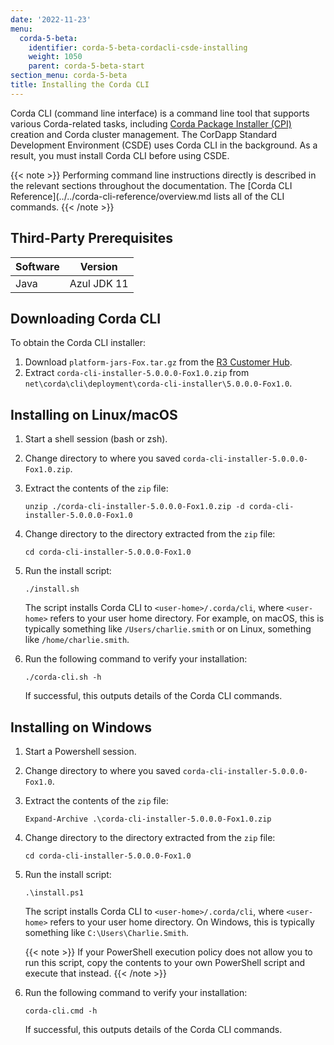 ```yaml
---
date: '2022-11-23'
menu:
  corda-5-beta:
    identifier: corda-5-beta-cordacli-csde-installing
    weight: 1050
    parent: corda-5-beta-start
section_menu: corda-5-beta
title: Installing the Corda CLI
---
```


Corda CLI (command line interface) is a command line tool that supports various Corda-related tasks, including [Corda Package Installer (CPI)](../../introduction/key-concepts.html#corda-package-installer-cpi) creation and Corda cluster management.
The CorDapp Standard Development Environment (CSDE) uses Corda CLI in the background. As a result, you must install Corda CLI before using CSDE.

{{< note >}}
Performing command line instructions directly is described in the relevant sections throughout the documentation. The [Corda CLI Reference](../../corda-cli-reference/overview.md lists all of the CLI commands.
{{< /note >}}

## Third-Party Prerequisites

Software | Version
---------|------------
Java     | Azul JDK 11

## Downloading Corda CLI

To obtain the Corda CLI installer:
1. Download `platform-jars-Fox.tar.gz` from the [R3 Customer Hub](https://r3.force.com/).
2. Extract `corda-cli-installer-5.0.0.0-Fox1.0.zip` from `net\corda\cli\deployment\corda-cli-installer\5.0.0.0-Fox1.0`.

## Installing on Linux/macOS

1. Start a shell session (bash or zsh).
2. Change directory to where you saved `corda-cli-installer-5.0.0.0-Fox1.0.zip`.
3. Extract the contents of the `zip` file:
   ```shell
   unzip ./corda-cli-installer-5.0.0.0-Fox1.0.zip -d corda-cli-installer-5.0.0.0-Fox1.0
   ```
4. Change directory to the directory extracted from the `zip` file:
   ```shell
   cd corda-cli-installer-5.0.0.0-Fox1.0
   ```
5. Run the install script:
   ```shell
   ./install.sh
   ```
   The script installs Corda CLI to `<user-home>/.corda/cli`, where `<user-home>` refers to your user home directory. For example, on macOS, this is typically something like `/Users/charlie.smith` or on Linux, something like `/home/charlie.smith`.

6. Run the following command to verify your installation:
   ```shell
   ./corda-cli.sh -h
   ```
   If successful, this outputs details of the Corda CLI commands.

## Installing on Windows

1. Start a Powershell session.
2. Change directory to where you saved `corda-cli-installer-5.0.0.0-Fox1.0`.
3. Extract the contents of the `zip` file:
   ```shell
   Expand-Archive .\corda-cli-installer-5.0.0.0-Fox1.0.zip
   ```
4. Change directory to the directory extracted from the `zip` file:
   ```shell
   cd corda-cli-installer-5.0.0.0-Fox1.0
   ```
5. Run the install script:
   ```shell
   .\install.ps1
   ```
   The script installs Corda CLI to `<user-home>/.corda/cli`, where `<user-home>` refers to your user home directory. On Windows, this is typically something like `C:\Users\Charlie.Smith`.

   {{< note >}}
   If your PowerShell execution policy does not allow you to run this script, copy the contents to your own PowerShell script and execute that instead.
   {{< /note >}}

6. Run the following command to verify your installation:
     ```shell
     corda-cli.cmd -h
     ```
    If successful, this outputs details of the Corda CLI commands.   
